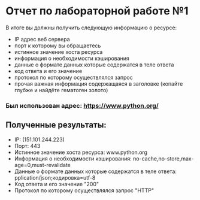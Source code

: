 # Отчет по лабораторной работе №1
В итоге вы должны получить следующую информацию о ресурсе:
<ul>
    <li>IP адрес веб сервера</li>
    <li>порт к которому вы обращаетесь</li>
    <li>истинное значение хоста ресурса</li>
    <li>информация о необходимости кэширования</li>
    <li>данные о формате данных которые содержатся в теле ответа</li>
    <li>код ответа и его значение</li>
    <li>протокол по которому осуществлялся запрос</li>
    <li>прочая важная информация содержащаяся в заголовке (копайте глубже и найдёте гематоген золото)</li>
</ul>

### Был использован адрес: https://www.python.org/
## Полученные результаты:
<ul>
    <li>IP: (151.101.244.223)</li>
    <li>Порт: 443</li>
    <li>Истинное значение хоста ресурса: www.python.org</li>
    <li>Информация о необходимости кэширования: no-cache,no-store,max-age=0,must-revalidate</li>
    <li>Данные о формате данных которые содержатся в теле ответа: pplication/json;кодировка=utf-8</li>
    <li>Код ответа и его значение "200"</li>
    <li>Протокол по которому осуществлялся запрос "HTTP"</li>
</ul>  
